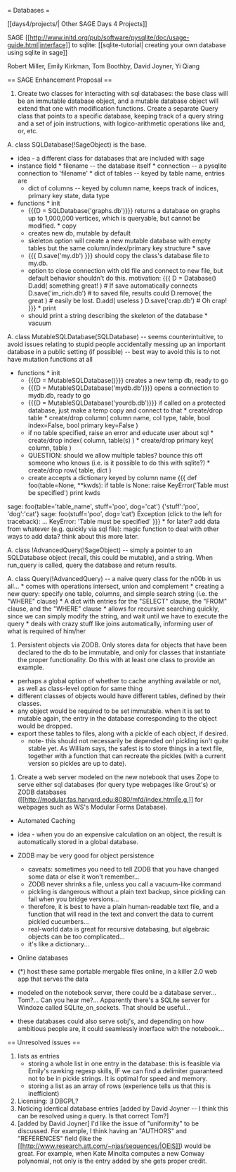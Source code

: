 = Databases =

[[days4/projects/| Other SAGE Days 4 Projects]]

SAGE [[http://www.initd.org/pub/software/pysqlite/doc/usage-guide.html|interface]] to sqlite: [[sqlite-tutorial| creating your own database using sqlite in sage]]

Robert Miller, Emily Kirkman, Tom Boothby, David Joyner, Yi Qiang

== SAGE Enhancement Proposal ==

 1. Create two classes for interacting with sql databases: the base class will be an immutable database object, and a mutable database object will extend that one with modification functions. Create a separate Query class that points to a specific database, keeping track of a query string and a set of join instructions, with logico-arithmetic operations like and, or, etc.

  A. class SQLDatabase(!SageObject) is the base.
   * idea - a different class for databases that are included with sage
   * instance field
    * filename -- the database itself
    * connection -- a pysqlite connection to 'filename'
    * dict of tables -- keyed by table name, entries are
     * dict of columns -- keyed by column name, keeps track of indices, primary key state, data type
   * functions
    * init
     * {{{D = SQLDatabase('graphs.db')}}} returns a database on graphs up to 1,000,000 vertices, which is queryable, but cannot be modified.
    * copy
     * creates new db, mutable by default
     * skeleton option will create a new mutable database with empty tables but the same column/index/primary key structure
    * save
     * {{{ D.save('my.db') }}} should copy the class's database file to my.db.
     * option to close connection with old file and connect to new file, but default behavior shouldn't do this. motivation:
      {{{
D = Database()
D.add( something great! ) # If save automatically connects
D.save('im_rich.db')      # to saved file, results could
D.remove( the great )     # easily be lost.
D.add( useless )
D.save('crap.db')         # Oh crap!
}}}
    * print
     * should print a string describing the skeleton of the database
    * vacuum
  
  A. class MutableSQLDatabase(SQLDatabase) -- seems counterintuitive, to avoid issues relating to stupid people accidentally messing up an important database in a public setting (if possible) -- best way to avoid this is to not have mutation functions at all
   * functions
    * init
     * {{{D = MutableSQLDatabase()}}} creates a new temp db, ready to go
     * {{{D = MutableSQLDatabase('mydb.db')}}} opens a connection to mydb.db, ready to go
     * {{{D = MutableSQLDatabase('yourdb.db')}}} if called on a protected database, just make a temp copy and connect to that
    * create/drop table
    * create/drop column( column name, col type, table, bool index=False, bool primary key=False )
     * if no table specified, raise an error and educate user about sql
    * create/drop index( column, table(s) )
    * create/drop primary key( column, table )
     * QUESTION: should we allow multiple tables? bounce this off someone who knows (i.e. is it possible to do this with sqlite?)
    * create/drop row( table, dict )
     * create accepts a dictionary keyed by column name
       {{{
def foo(table=None, **kwds):
    if table is None:
        raise KeyError('Table must be specified')
    print kwds

sage: foo(table='table_name', stuff='poo', dog='cat')
{'stuff':'poo', 'dog':'cat'}
sage: foo(stuff='poo', dog='cat')
Exception (click to the left for traceback):
...
KeyError: 'Table must be specified'
}}}
    * for later? add data from whatever (e.g. quickly via sql file): magic function to deal with other ways to add data? think about this more later.

  A. class !AdvancedQuery(!SageObject) -- simply a pointer to an SQLDatabase object (recall, this could be mutable), and a string. When run_query is called, query the database and return results.

  A. class Query(!AdvancedQuery) -- a naive query class for the n00b in us all...
    * comes with operations intersect, union and complement
    * creating a new query: specify one table, columns, and simple search string (i.e. the "WHERE" clause)
    * A dict with entries for the "SELECT" clause, the "FROM" clause, and the "WHERE" clause
    * allows for recursive searching quickly, since we can simply modify the string, and wait until we have to execute the query
    * deals with crazy stuff like joins automatically, informing user of what is required of him/her

 1. Persistent objects via ZODB. Only stores data for objects that have been declared to the db to be immutable, and only for classes that instantiate the proper functionality. Do this with at least one class to provide an example.

  * perhaps a global option of whether to cache anything available or not, as well as class-level option for same thing
  * different classes of objects would have different tables, defined by their classes.
  * any object would be required to be set immutable. when it is set to mutable again, the entry in the database corresponding to the object would be dropped.
  * export these tables to files, along with a pickle of each object, if desired.
    * note- this should not necessarily be depended on! pickling isn't quite stable yet. As William says, the safest is to store things in a text file, together with a function that can recreate the pickles (with a current version so pickles are up to date).

 1. Create a web server modeled on the new notebook that uses Zope to serve either sql databases (for query type webpages like Grout's) or ZODB databases ([[http://modular.fas.harvard.edu:8080/mfd/index.html|e.g.]] for webpages such as WS's Modular Forms Database).



 * Automated Caching
  * idea - when you do an expensive calculation on an object, the result is automatically stored in a global database.
  * ZODB may be very good for object persistence
     * caveats: sometimes you need to tell ZODB that you have changed some data or else it won't remember...
     * ZODB never shrinks a file, unless you call a vacuum-like command
     * pickling is dangerous without a plain text backup, since pickling can fail when you bridge versions...
      * therefore, it is best to have a plain human-readable text file, and a function that will read in the text and convert the data to current pickled cucumbers...
     * real-world data is great for recursive databasing, but algebraic objects can be too complicated...
     * it's like a dictionary...

 * Online databases
  * (*) host these same portable mergable files online, in a killer 2.0 web app that serves the data
  * modeled on the notebook server, there could be a database server... Tom?... Can you hear me?... Apparently there's a SQLite server for Windoze called SQLite_on_sockets. That should be useful...
  * these databases could also serve sobj's, and depending on how ambitious people are, it could seamlessly interface with the notebook...



== Unresolved issues ==
  1. lists as entries
     * storing a whole list in one entry in the database: this is feasible via Emily's rawking regexp skills, IF we can find a delimiter guaranteed not to be in pickle strings. It is optimal for speed and memory.
     * storing a list as an array of rows (experience tells us that this is inefficient)
  1. Licensing: $\exists$ DBGPL?
  1. Noticing identical database entries [added by David Joyner -- I think this can be resolved using a query. Is that correct Tom?]
  1. [added by David Joyner] I'd like the issue of "uniformity" to be discussed. For example, I think having an "AUTHORS" and "REFERENCES" field (like the [[http://www.research.att.com/~njas/sequences/|OEIS]]) would be great. For example, when Kate Minolta computes a new Conway polynomial, not only is the entry added by she gets proper credit.
